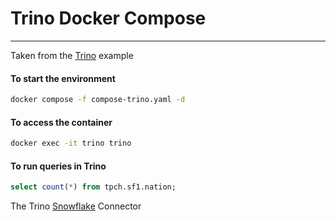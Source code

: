 # Trino Docker Compose
---

Taken from the [Trino](https://trino.io/docs/current/installation/containers.html) example

#### To start the environment

```bash
docker compose -f compose-trino.yaml -d
```

#### To access the container

```bash
docker exec -it trino trino
```

#### To run queries in Trino

```sql
select count(*) from tpch.sf1.nation;
```

The Trino [Snowflake](https://trino.io/docs/current/connector/snowflake.html) Connector




